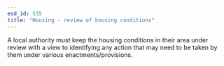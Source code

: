 ```yaml
---
esd_id: 535
title: "Housing - review of housing conditions"
---
```


A local authority must keep the housing conditions in their area under review with a view to identifying any action that may need to be taken by them under various enactments/provisions.

